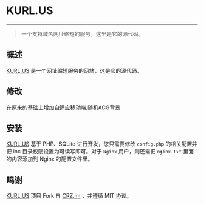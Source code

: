 # KURL.US
---
> 一个支持域名网址缩短的服务，这里是它的源代码。

## 概述
[KURL.US](https://KURL.US) 是一个网址缩短服务的网站，这是它的源代码。

## 修改

在原来的基础上增加自适应移动端,随机ACG背景

## 安装
[KURL.US](https://KURL.US) 基于 PHP、SQLite 进行开发，您只需要修改 `config.php` 的相关配置并把 inc 目录权限设置为可读写即可。对于 `Nginx` 用户，则还需把 `nginx.txt` 里面的内容添加到 Nginx 的配置文件里。

## 鸣谢
[KURL.US](https://KURL.US) 项目 Fork 自 [CRZ.im](https://github.com/Caringor/CRZ.im/) ，并遵循 MIT 协议。
